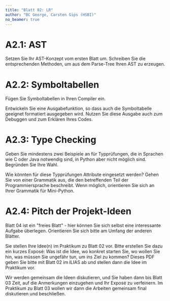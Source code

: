 ```yaml
---
title: "Blatt 02: LR"
author: "BC George, Carsten Gips (HSBI)"
no_beamer: true
---
```


# A2.1: AST

Setzen Sie Ihr AST-Konzept vom ersten Blatt um. Schreiben Sie die entsprechenden
Methoden, um aus dem Parse-Tree Ihren AST zu erzeugen.


# A2.2: Symboltabellen

Fügen Sie Symboltabellen in Ihren Compiler ein.

Entwickeln Sie eine Ausgabefunktion, so dass auch die Symboltabelle geeignet
formatiert ausgegeben wird. Nutzen Sie diese Ausgabe auch zum Debuggen und
zum Erklären Ihres Codes.


# A2.3: Type Checking

Geben Sie mindestens zwei Beispiele an für Typprüfungen, die in Sprachen wie
C oder Java notwendig sind, in Python aber nicht möglich sind. Begründen Sie
Ihre Wahl.

Wie könnten für diese Typprüfungen Attribute eingesetzt werden? Gehen Sie von
einer Grammatik aus, die den betreffenden Teil der Programmiersprache beschreibt.
Wenn möglich, orientieren Sie sich an Ihrer Grammatik für Mini-Python.


# A2.4: Pitch der Projekt-Ideen

Blatt 04 ist ein "freies Blatt" - hier können Sie sich selbst eine interessante
Aufgabe überlegen. Orientieren Sie sich bitte am Umfang der anderen Blätter.

Sie stellen Ihre Idee(n) im Praktikum zu Blatt 02 vor. Bitte erstellen Sie dazu
ein kurzes Exposé: Was ist die Idee, wo konkret starten Sie, wo wollen Sie hin,
was müssen Sie ungefähr tun, um ins Ziel zu kommen? Dieses PDF geben Sie bitte
mit Blatt 02 im ILIAS ab und stellen dann die Idee im Praktikum vor.

Wir werden gemeinsam die Ideen diskutieren, und Sie haben dann bis Blatt 03 Zeit,
auf die Anmerkungen einzugehen und Ihr Exposé zu verfeinern. Im Praktikum zu
Blatt 03 wollen wir dann die Arbeiten gemeinsam final diskutieren und beschließen.
